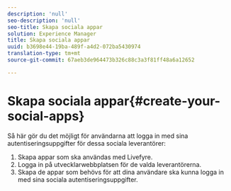 ```yaml
---
description: 'null'
seo-description: 'null'
seo-title: Skapa sociala appar
solution: Experience Manager
title: Skapa sociala appar
uuid: b3698e44-19ba-489f-a4d2-072ba5430974
translation-type: tm+mt
source-git-commit: 67aeb3de964473b326c88c3a3f81ff48a6a12652

---
```



# Skapa sociala appar{#create-your-social-apps}

Så här gör du det möjligt för användarna att logga in med sina autentiseringsuppgifter för dessa sociala leverantörer:

1. Skapa appar som ska användas med Livefyre.
1. Logga in på utvecklarwebbplatsen för de valda leverantörerna.
1. Skapa de appar som behövs för att dina användare ska kunna logga in med sina sociala autentiseringsuppgifter.
